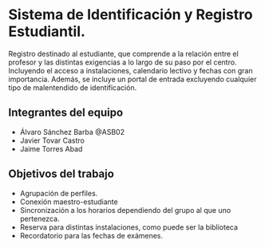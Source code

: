 # Sistema de Identificación y Registro Estudiantil.
Registro destinado al estudiante, que comprende a la relación entre el profesor y las distintas
exigencias a lo largo de su paso por el centro. Incluyendo el acceso a instalaciones, calendario
lectivo y fechas con gran importancia. Además, se incluye un portal de entrada excluyendo cualquier 
tipo de malentendido de identificación.

## Integrantes del equipo

- Álvaro Sánchez Barba @ASB02
- Javier Tovar Castro
- Jaime Torres Abad

## Objetivos del trabajo
- Agrupación de perfiles.
- Conexión maestro-estudiante
-	Sincronización a los horarios dependiendo del grupo al que uno pertenezca.
-	Reserva para distintas instalaciones, como puede ser la biblioteca
-	Recordatorio para las fechas de exámenes.
